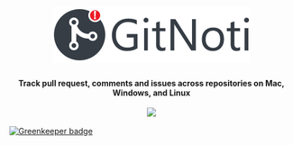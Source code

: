 
<div align="center">
  <br />
  <h1>
    <img height="99" width="352" src="https://github.com/ryanSN/gitnoti/blob/master/gitnoti_logo.png" alt="GitNoti" title="GitNoti" />
  </h1>

  <h4> Track pull request, comments and issues across repositories on Mac, Windows, and Linux </h4>

  <p>
    <a href="http://standardjs.com/">
      <img src="https://img.shields.io/badge/code%20style-standard-brightgreen.svg" />
    </a>
  </p>
</div>


[![Greenkeeper badge](https://badges.greenkeeper.io/ryanSN/gitnoti.svg)](https://greenkeeper.io/)